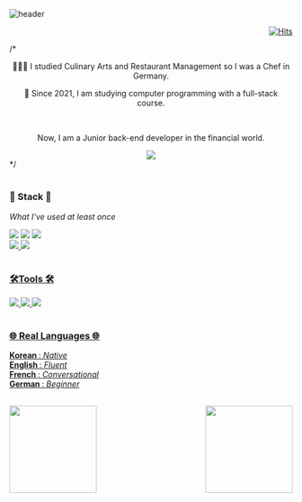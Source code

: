 ![header](https://capsule-render.vercel.app/api?type=waving&color=auto&height=270&section=header&text=Yewon%20Um&fontSize=80&fontAlign=70)<br>


<div align="right">
 

 [![Hits](https://hits.seeyoufarm.com/api/count/incr/badge.svg?url=https%3A%2F%2Fgithub.com%2Fumyewon&count_bg=%23B8C5FE&title_bg=%239EAFFF&icon=iconify.svg&icon_color=%23E7E7E7&title=VISITORS&edge_flat=false)](https://github.com/umyewon) 
 
</div>

/*<div align="center">
 <p>🧑🏻‍🍳 I studied Culinary Arts and Restaurant Management so I was a Chef in Germany.</p>
 <p>🌱 Since 2021, I am studying computer programming with a full-stack course.</p><br>
 <p>    Now, I am a Junior back-end developer in the financial world.</p>
<a align="center" href="mailto:"0816yw@gmail.com"><img src="https://img.shields.io/badge/0816yw@gmail.com-EA4335?style=flat&logo=gmail&logoColor=white"/></a>     
</div> */
                                                                                                                            
<h1></h1>

<div align="left">
<!-- <img align='right' src="https://github-readme-stats.vercel.app/api/top-langs/?username=umyewon&layout=compact" height="150"> -->                
<h3>📍 Stack️ 📍</h3>
<p><i>What I've used at least once</i></p>
<img src="https://img.shields.io/badge/Java-007396?style=flat&logo=Java&logoColor=white"/>
<img src="https://img.shields.io/badge/Oracle-F80000?style=flat&logo=Oracle&logoColor=white"/>
<a href="https://spring.io/"><img src="https://img.shields.io/badge/Spring-6DB33F?style=flat&logo=Spring&logoColor=white"/><br>
<img src="https://img.shields.io/badge/JavaScript-F7DF1E?style=flat&logo=JavaScript&logoColor=white"/>
<img src="https://img.shields.io/badge/Jquery-0769AD?style=flat&logo=Jquery&logoColor=white"/>  
</div>
                                                                                            
                                                                                                                                 
           
<br>


<div  align="left">              
<h3>🛠️Tools 🛠️</h3>
<img src="https://img.shields.io/badge/gitHub-181717?style=flat&logo=gitHub&logoColor=white"/>
<img src="https://img.shields.io/badge/Eclipse-2C2255?style=flat&logo=Eclipse&logoColor=white"/>
<img src="https://img.shields.io/badge/VSCode-007ACC?style=flat&logo=VisualStudioCode&logoColor=white"/>          
</div>                                                                                     
<h1></h1>
                                                                                                      
<div  align="left">                   
<h3> 🌐 Real Languages 🌐</h3>                                                                                                      
<b>Korean </b>:  <i>Native</i> <br>
<b>English </b>: <i>Fluent</i> <br>
<b>French </b>: <i>Conversational</i> <br>
<b>German </b>: <i>Beginner</i>  <br>
</div>                   
 <h2></h2>
<img align='left' src="https://github-readme-stats.vercel.app/api?username=umyewon&show_icons=true&theme=dracula" height="155">                      
<img align='right' src="http://mazassumnida.wtf/api/v2/generate_badge?boj=umyewon" height="155">    

                                                                                  
                                                                                     
<!--
**umyewon/umyewon** is a ✨ _special_ ✨ repository because its `README.md` (this file) appears on your GitHub profile.

Here are some ideas to get you started:

- 🔭 I’m currently working on ...
- 🌱 I’m currently learning ...
- 👯 I’m looking to collaborate on ...
- 🤔 I’m looking for help with ...
- 💬 Ask me about ...
- 📫 How to reach me: ...
- 😄 Pronouns: ...
- ⚡ Fun fact: ...
아이콘 https://simpleicons.org/
배지 https://shields.io/         
                                                                                              
                                                                                  
-->
